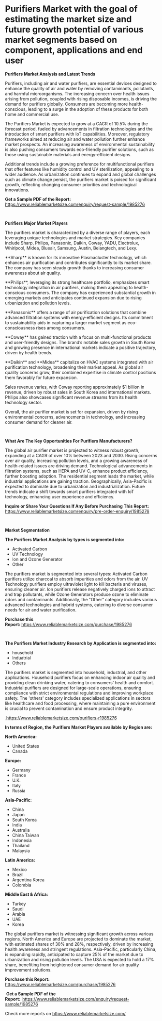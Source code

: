 <p><h1>Purifiers Market with the goal of estimating the market size and future growth potential of various market segments based on component, applications and end user</h1></p><p><strong>Purifiers Market Analysis and Latest Trends</strong></p>
<p><p>Purifiers, including air and water purifiers, are essential devices designed to enhance the quality of air and water by removing contaminants, pollutants, and harmful microorganisms. The increasing concern over health issues arising from pollution, coupled with rising disposable incomes, is driving the demand for purifiers globally. Consumers are becoming more health-conscious, leading to a surge in the adoption of these products for both home and commercial use.</p><p>The Purifiers Market is expected to grow at a CAGR of 10.5% during the forecast period, fueled by advancements in filtration technologies and the introduction of smart purifiers with IoT capabilities. Moreover, regulatory frameworks aimed at reducing air and water pollution further enhance market prospects. An increasing awareness of environmental sustainability is also pushing consumers towards eco-friendly purifier solutions, such as those using sustainable materials and energy-efficient designs.</p><p>Additional trends include a growing preference for multifunctional purifiers that offer features like humidity control and UV sterilization, appealing to a wider audience. As urbanization continues to expand and global challenges such as climate change persist, the purifiers market is poised for significant growth, reflecting changing consumer priorities and technological innovations.</p></p>
<p><strong>Get a Sample PDF of the Report:&nbsp;</strong> <a href="https://www.reliablemarketsize.com/enquiry/request-sample/1985276?utm_campaign=3165&utm_medium=2&utm_source=Github&utm_content=ia&utm_term=10042025&utm_id=purifiers">https://www.reliablemarketsize.com/enquiry/request-sample/1985276</a></p>
<p>&nbsp;</p>
<p><strong>Purifiers Major Market Players</strong></p>
<p><p>The purifiers market is characterized by a diverse range of players, each leveraging unique technologies and market strategies. Key companies include Sharp, Philips, Panasonic, Daikin, Coway, YADU, Electrolux, Whirlpool, Midea, Blueair, Samsung, Austin, Beiangtech, and Lexy.</p><p>**Sharp** is known for its innovative Plasmacluster technology, which enhances air purification and contributes significantly to its market share. The company has seen steady growth thanks to increasing consumer awareness about air quality.</p><p>**Philips**, leveraging its strong healthcare portfolio, emphasizes smart technology integration in air purifiers, making them appealing to health-conscious consumers. The company has experienced substantial growth in emerging markets and anticipates continued expansion due to rising urbanization and pollution levels.</p><p>**Panasonic** offers a range of air purification solutions that combine advanced filtration systems with energy-efficient designs. Its commitment to sustainability aids in capturing a larger market segment as eco-consciousness rises among consumers.</p><p>**Coway** has gained traction with a focus on multi-functional products and user-friendly designs. The brand’s notable sales growth in South Korea and growing presence in international markets indicate a positive trajectory, driven by health trends.</p><p>**Daikin** and **Midea** capitalize on HVAC systems integrated with air purification technology, broadening their market appeal. As global air quality concerns grow, their combined expertise in climate control positions them favorably for future expansion.</p><p>Sales revenue varies, with Coway reporting approximately $1 billion in revenue, driven by robust sales in South Korea and international markets. Philips also showcases significant revenue streams from its health technology sector.</p><p>Overall, the air purifier market is set for expansion, driven by rising environmental concerns, advancements in technology, and increasing consumer demand for cleaner air.</p></p>
<p>&nbsp;</p>
<p><strong>What Are The Key Opportunities For Purifiers Manufacturers?</strong></p>
<p><p>The global air purifier market is projected to witness robust growth, expanding at a CAGR of over 10% between 2023 and 2030. Rising concerns over air quality, increasing pollution levels, and a growing awareness of health-related issues are driving demand. Technological advancements in filtration systems, such as HEPA and UV-C, enhance product efficiency, further boosting adoption. The residential segment leads the market, while industrial applications are gaining traction. Geographically, Asia-Pacific is expected to dominate due to urbanization and industrialization. Future trends indicate a shift towards smart purifiers integrated with IoT technology, enhancing user experience and efficiency.</p></p>
<p><strong>Inquire or Share Your Questions If Any Before Purchasing This Report:</strong> <a href="https://www.reliablemarketsize.com/enquiry/pre-order-enquiry/1985276?utm_campaign=3165&utm_medium=2&utm_source=Github&utm_content=ia&utm_term=10042025&utm_id=purifiers">https://www.reliablemarketsize.com/enquiry/pre-order-enquiry/1985276</a></p>
<p>&nbsp;</p>
<p><strong>Market Segmentation</strong></p>
<p><strong>The Purifiers Market Analysis by types is segmented into:</strong></p>
<p><ul><li>Activated Carbon</li><li>UV Technology</li><li>Ion and Ozone Generator</li><li>Other</li></ul></p>
<p><p>The purifiers market is segmented into several types: Activated Carbon purifiers utilize charcoal to absorb impurities and odors from the air. UV Technology purifiers employ ultraviolet light to kill bacteria and viruses, ensuring cleaner air. Ion purifiers release negatively charged ions to attract and trap pollutants, while Ozone Generators produce ozone to eliminate odors and contaminants. Additionally, the "Other" category includes various advanced technologies and hybrid systems, catering to diverse consumer needs for air and water purification.</p></p>
<p><strong>Purchase this Report:&nbsp;</strong><a href="https://www.reliablemarketsize.com/purchase/1985276?utm_campaign=3165&utm_medium=2&utm_source=Github&utm_content=ia&utm_term=10042025&utm_id=purifiers">https://www.reliablemarketsize.com/purchase/1985276</a></p>
<p>&nbsp;</p>
<p><strong>The Purifiers Market Industry Research by Application is segmented into:</strong></p>
<p><ul><li>household</li><li>Induatrial</li><li>Others</li></ul></p>
<p><p>The purifiers market is segmented into household, industrial, and other applications. Household purifiers focus on enhancing indoor air quality and providing clean drinking water, catering to consumers' health and comfort. Industrial purifiers are designed for large-scale operations, ensuring compliance with strict environmental regulations and improving workplace safety. The 'others' category includes specialized applications in sectors like healthcare and food processing, where maintaining a pure environment is crucial to prevent contamination and ensure product integrity.</p></p>
<p><a href="https://www.reliablemarketsize.com/purifiers-r1985276?utm_campaign=3165&utm_medium=2&utm_source=Github&utm_content=ia&utm_term=10042025&utm_id=purifiers">&nbsp;https://www.reliablemarketsize.com/purifiers-r1985276</a></p>
<p><strong>In terms of Region, the Purifiers Market Players available by Region are:</strong></p>
<p>
    <p> <strong> North America: </strong>
        <ul>
            <li>United States</li>
            <li>Canada</li>
        </ul>
        </p> 
    <p> <strong> Europe: </strong>
        <ul>
            <li>Germany</li>
            <li>France</li>
            <li>U.K.</li>
            <li>Italy</li>
            <li>Russia</li>
        </ul>
        </p> 
    <p> <strong> Asia-Pacific: </strong>
        <ul>
            <li>China</li>
            <li>Japan</li>
            <li>South Korea</li>
            <li>India</li>
            <li>Australia</li>
            <li>China Taiwan</li>
            <li>Indonesia</li>
            <li>Thailand</li>
            <li>Malaysia</li>
        </ul>
        </p> 
    <p> <strong> Latin America: </strong>
        <ul>
            <li>Mexico</li>
            <li>Brazil</li>
            <li>Argentina Korea</li>
            <li>Colombia</li>
        </ul>
        </p> 
    <p> <strong> Middle East & Africa: </strong>
        <ul>
            <li>Turkey</li>
            <li>Saudi</li>
            <li>Arabia</li>
            <li>UAE</li>
            <li>Korea</li>
        </ul>
    </p>
    </p>
<p><p>The global purifiers market is witnessing significant growth across various regions. North America and Europe are projected to dominate the market, with estimated shares of 30% and 28%, respectively, driven by increasing health awareness and stringent regulations. Asia-Pacific, particularly China, is expanding rapidly, anticipated to capture 25% of the market due to urbanization and rising pollution levels. The USA is expected to hold a 17% share, benefiting from heightened consumer demand for air quality improvement solutions.</p></p>
<p><strong>Purchase this Report: </strong><a href="https://www.reliablemarketsize.com/purchase/1985276?utm_campaign=3165&utm_medium=2&utm_source=Github&utm_content=ia&utm_term=10042025&utm_id=purifiers">https://www.reliablemarketsize.com/purchase/1985276</a></p>
<p>&nbsp;<strong>Get a Sample PDF of the Report:&nbsp;&nbsp;</strong><a href="https://www.reliablemarketsize.com/enquiry/request-sample/1985276?utm_campaign=3165&utm_medium=2&utm_source=Github&utm_content=ia&utm_term=10042025&utm_id=purifiers">https://www.reliablemarketsize.com/enquiry/request-sample/1985276</a></p>
<p><strong></strong></p>
<p>Check more reports on <a href="https://www.reliablemarketsize.com/?utm_campaign=3165&utm_medium=2&utm_source=Github&utm_content=ia&utm_term=10042025&utm_id=purifiers">https://www.reliablemarketsize.com/</a></p>